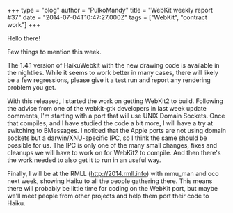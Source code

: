 +++
type = "blog"
author = "PulkoMandy"
title = "WebKit weekly report #37"
date = "2014-07-04T10:47:27.000Z"
tags = ["WebKit", "contract work"]
+++

Hello there!

Few things to mention this week.

The 1.4.1 version of HaikuWebkit with the new drawing code is available in the nightlies. While it seems to work better in many cases, there will likely be a few regressions, please give it a test run and report any rendering problem you get.

With this released, I started the work on getting WebKit2 to build. Following the advise from one of the webkit-gtk developers in last week update comments, I'm starting with a port that will use UNIX Domain Sockets. Once that compiles, and I have studied the code a bit more, I will have a try at switching to BMessages. I noticed that the Apple ports are not using domain sockets but a darwin/XNU-specific IPC, so I think the same should be possible for us. The IPC is only one of the many small changes, fixes and cleanups we will have to work on for WebKit2 to compile. And then there's the work needed to also get it to run in an useful way.

Finally, I will be at the RMLL (http://2014.rmll.info) with mmu_man and oco next week, showing Haiku to all the people gathering there. This means there will probably be little time for coding on the WebKit port, but maybe we'll meet people from other projects and help them port their code to Haiku.